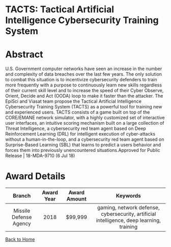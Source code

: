 
TACTS: Tactical Artificial Intelligence Cybersecurity Training System
=====================================================================

# Abstract


U.S. Government computer networks have seen an increase in the number and complexity of data breaches over the last few years. The only solution to combat this situation is to incentivize cybersecurity defenders to train more frequently with a purpose to continuously learn new skills regardless of their current skill level and to increase the speed of their Cyber Observe, Orient, Decide and Act (OODA) loop to make it faster than the attacker. The EpiSci and Viasat team propose the Tactical Artificial Intelligence Cybersecurity Training System (TACTS) as a powerful tool for training new and experienced users. TACTS consists of a game built on top of the CORE/EMANE network simulator, with a highly customized set of interactive user interfaces, an intuitive scoring mechanism built on a large collection of Threat Intelligence, a cybersecurity red team agent based on Deep Reinforcement Learning (DRL) for intelligent execution of cyber-attacks without a human-in-the-loop, and a cybersecurity red team agent based on Surprise-Based Learning (SBL) that learns to predict a users behavior and forces them into previously unencountered situations.Approved for Public Release | 18-MDA-9710 (6 Jul 18)  

# Award Details

|Branch|Award Year|Award Amount|Keywords|
| :---: | :---: | :---: | :---: |
|Missile Defense Agency|2018|$99,999|gaming, network defense, cybersecurity, artificial intelligence, deep learning, training|
  
  


[Back to Home](https://github.com/chrischow/dod_sbir_awards)